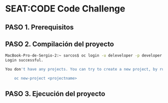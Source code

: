 # SEAT:CODE Code Challenge

## PASO 1. Prerequisitos



## PASO 2. Compilación del proyecto

```bash
MacBook-Pro-de-Sergio-2:~ sarcos$ oc login -u deleveloper -p developer
Login successful.

You don't have any projects. You can try to create a new project, by running

    oc new-project <projectname>
```
## PASO 3. Ejecución del proyecto